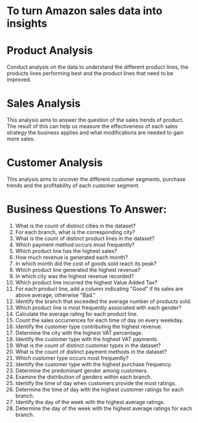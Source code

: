 # To turn Amazon sales data into insights
# Product Analysis
Conduct analysis on the data to understand the different product lines, the products lines performing best and the product lines that need to be improved.
# Sales Analysis
This analysis aims to answer the question of the sales trends of product. The result of this can help us measure the effectiveness of each sales strategy the business applies and what modifications are needed to gain more sales.
# Customer Analysis
This analysis aims to uncover the different customer segments, purchase trends and the profitability of each customer segment.

# Business Questions To Answer:
1. What is the count of distinct cities in the dataset?
2. For each branch, what is the corresponding city?
3. What is the count of distinct product lines in the dataset?
4. Which payment method occurs most frequently?
5. Which product line has the highest sales?
6. How much revenue is generated each month?
7. In which month did the cost of goods sold reach its peak?
8. Which product line generated the highest revenue?
9. In which city was the highest revenue recorded?
10. Which product line incurred the highest Value Added Tax?
11. For each product line, add a column indicating "Good" if its sales are above average, otherwise "Bad."
12. Identify the branch that exceeded the average number of products sold.
13. Which product line is most frequently associated with each gender?
14. Calculate the average rating for each product line.
15. Count the sales occurrences for each time of day on every weekday.
16. Identify the customer type contributing the highest revenue.
17. Determine the city with the highest VAT percentage.
18. Identify the customer type with the highest VAT payments.
19. What is the count of distinct customer types in the dataset?
20. What is the count of distinct payment methods in the dataset?
21. Which customer type occurs most frequently?
22. Identify the customer type with the highest purchase frequency.
23. Determine the predominant gender among customers.
24. Examine the distribution of genders within each branch.
25. Identify the time of day when customers provide the most ratings.
26. Determine the time of day with the highest customer ratings for each branch.
27. Identify the day of the week with the highest average ratings.
28. Determine the day of the week with the highest average ratings for each branch.

